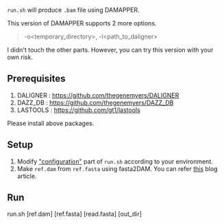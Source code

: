`run.sh` will produce `.bam` file using DAMAPPER.

This version of DAMAPPER supports 2 more options.
> -o<temporary_directory>, -l<path_to_daligner>

I didn't touch the other parts. However, you can try this version with your own risk.

Prerequisites
-------------
1) DALIGNER : https://github.com/thegenemyers/DALIGNER
2) DAZZ_DB : https://github.com/thegenemyers/DAZZ_DB
3) LASTOOLS : https://github.com/gt1/lastools

Please install above packages.

Setup
-----
1) Modify ["configuration"](https://github.com/xenigmax/DAMAPPER/blob/master/run.sh#L6-L21) part of `run.sh` according to your environment.
2) Make `ref.dam` from `ref.fasta` using fasta2DAM. You can refer [this](https://dazzlerblog.wordpress.com/command-guides/dazz_db-command-guide/) blog article.

Run
---
run.sh [ref.dam] [ref.fasta] [read.fasta] [out_dir]
